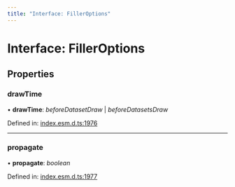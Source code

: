 ```yaml
---
title: "Interface: FillerOptions"
---
```


# Interface: FillerOptions

## Properties

### drawTime

• **drawTime**: *beforeDatasetDraw* \| *beforeDatasetsDraw*

Defined in: [index.esm.d.ts:1976](https://github.com/chartjs/Chart.js/blob/b319f2cf/types/index.esm.d.ts#L1976)

___

### propagate

• **propagate**: *boolean*

Defined in: [index.esm.d.ts:1977](https://github.com/chartjs/Chart.js/blob/b319f2cf/types/index.esm.d.ts#L1977)
